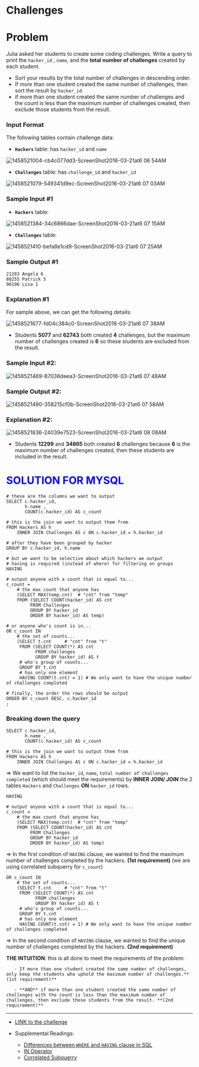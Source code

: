 # Challenges

# Problem

Julia asked her students to create some coding challenges.
Write a query to print the `hacker_id` , `name`, and the **total number of challenges** created by each student.
- Sort your results by the total number of challenges in descending order.
- If more than one student created the same number of challenges, then sort the result by `hacker_id`.
- if more than one student created the same number of challenges and the count is less than the maximum number of challenges created, then exclude those students from the result.

### Input Format
The following tables contain challenge data:
- **`Hackers`** table: has `hacker_id` and `name`

![1458521004-cb4c077dd3-ScreenShot2016-03-21at6 06 54AM](https://user-images.githubusercontent.com/70767722/124061250-903f8500-d9fc-11eb-8e49-1e2d1d5824a6.png)

- **`Challenges`** table: has `challenge_id` and `hacker_id`

![1458521079-549341d9ec-ScreenShot2016-03-21at6 07 03AM](https://user-images.githubusercontent.com/70767722/124061261-959ccf80-d9fc-11eb-816d-f5fc45315a17.png)


### Sample Input #1

- **`Hackers`** table:

![1458521384-34c6866dae-ScreenShot2016-03-21at6 07 15AM](https://user-images.githubusercontent.com/70767722/124061282-9c2b4700-d9fc-11eb-864b-601100b2e805.png)

- **`Challenges`** table:

![1458521410-befa8e1cd9-ScreenShot2016-03-21at6 07 25AM](https://user-images.githubusercontent.com/70767722/124061296-a0effb00-d9fc-11eb-86ff-e230351f2966.png)

### Sample Output #1
```
21283 Angela 6
88255 Patrick 5
96196 Lisa 1
```

### Explanation #1

For sample above, we can get the following details:

![1458521677-fd04c384c0-ScreenShot2016-03-21at6 07 38AM](https://user-images.githubusercontent.com/70767722/124061362-bb29d900-d9fc-11eb-98ad-39c884b7d44d.png)


- Students **5077** and **62743** both created **4** challenges, but the maximum number of challenges created is **6** so these students are excluded from the result.

### Sample Input #2:

![1458521469-87036deea3-ScreenShot2016-03-21at6 07 48AM](https://user-images.githubusercontent.com/70767722/124061385-c250e700-d9fc-11eb-95e3-440af3fa615e.png)

### Sample Output #2:

![1458521490-358215cf0b-ScreenShot2016-03-21at6 07 58AM](https://user-images.githubusercontent.com/70767722/124061393-c67d0480-d9fc-11eb-8a9f-972a2bd49dce.png)

### Explanation #2:

![1458521836-24039e7523-ScreenShot2016-03-21at6 08 08AM](https://user-images.githubusercontent.com/70767722/124061408-cbda4f00-d9fc-11eb-913a-02d628191f84.png)

- Students **12299** and **34865** both created **6** challenges because **6** is the maximum number of challenges created, then these students are included in the result.

# <span style="color:blue">SOLUTION FOR MYSQL</span>

```mysql
# these are the columns we want to output 
SELECT c.hacker_id, 
       h.name ,
       COUNT(c.hacker_id) AS c_count

# this is the join we want to output them from 
FROM Hackers AS h
    INNER JOIN Challenges AS c ON c.hacker_id = h.hacker_id

# after they have been grouped by hacker 
GROUP BY c.hacker_id, h.name

# but we want to be selective about which hackers we output 
# having is required (instead of where) for filtering on groups 
HAVING 

# output anyone with a count that is equal to... 
c_count = 
    # the max count that anyone has 
    (SELECT MAX(temp.cnt)  # "cnt" from "temp"
    FROM (SELECT COUNT(hacker_id) AS cnt
         FROM Challenges
         GROUP BY hacker_id
         ORDER BY hacker_id) AS temp)

# or anyone who's count is in... 
OR c_count IN
    # the set of counts... 
    (SELECT t.cnt     # "cnt" from "t"
     FROM (SELECT COUNT(*) AS cnt 
           FROM challenges
           GROUP BY hacker_id) AS t
     # who's group of counts... 
     GROUP BY t.cnt
     # has only one element 
     HAVING COUNT(t.cnt) = 1) # We only want to have the unique number of challenges completed

# finally, the order the rows should be output
ORDER BY c_count DESC, c.hacker_id
;
```
### Breaking down the query

```mysql
SELECT c.hacker_id, 
       h.name ,
       COUNT(c.hacker_id) AS c_count

# this is the join we want to output them from 
FROM Hackers AS h
    INNER JOIN Challenges AS c ON c.hacker_id = h.hacker_id
```

=> We want to list the `hacker_id`, `name`, `total number of challenges completed` (which should meet the requirements) by **INNER JOIN/ JOIN** the 2 tables `Hackers` and `Challenges` **ON** `hacker_id` rows.

```mysql
HAVING 

# output anyone with a count that is equal to... 
c_count = 
    # the max count that anyone has 
    (SELECT MAX(temp.cnt)  # "cnt" from "temp"
    FROM (SELECT COUNT(hacker_id) AS cnt
         FROM Challenges
         GROUP BY hacker_id
         ORDER BY hacker_id) AS temp)
```

=> In the first condition of `HAVING` clause, we wanted to find the maximum number of challenges completed by the hackers. **(1st requirement)**
(we are using correlated subquerry for `c_count`)

```mysql
OR c_count IN
    # the set of counts... 
    (SELECT t.cnt     # "cnt" from "t"
     FROM (SELECT COUNT(*) AS cnt 
           FROM challenges
           GROUP BY hacker_id) AS t
     # who's group of counts... 
     GROUP BY t.cnt
     # has only one element 
     HAVING COUNT(t.cnt) = 1) # We only want to have the unique number of challenges completed
```

=> In the second condition of `HAVING` clause, we wanted to find the unique number of challenges completed by the hackers. **(2nd requirement)**

**THE INTUITION**: this is all done to meet the requirements of the problem:

       - If more than one student created the same number of challenges, only keep the students who uphold the maximum number of challenges.**(1st requirement)**
       
       - **AND** if more than one student created the same number of challenges with the count is less than the maximum number of challenges, then exclude those students from the result. **(2nd requirement)**

------------------------

- [LINK to the challenge](https://www.hackerrank.com/challenges/challenges/problem)

- Supplemental Readings:
    * [Differences between `WHERE` and `HAVING` clause in SQL](https://www.java67.com/2019/06/difference-between-where-and-having-in-sql.html)
    * [IN Operator](https://www.w3schools.com/sql/sql_in.asp)
    * [Correlated Subquerry](https://www.w3resource.com/mysql/subqueries/index.php)
